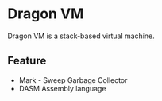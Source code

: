 # Dragon VM
Dragon VM is a stack-based virtual machine.
## Feature
* Mark - Sweep Garbage Collector
* DASM Assembly language
